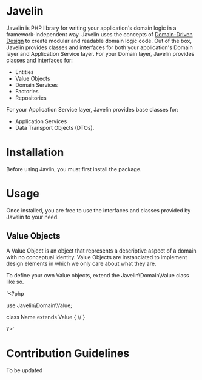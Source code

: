 # Javelin
Javelin is PHP library for writing your application's domain logic in a framework-independent way. Javelin uses the concepts of [Domain-Driven Design](https://en.wikipedia.org/wiki/Domain-driven_design) to create modular and readable domain logic code. Out of the box, Javelin provides classes and interfaces for both your application's Domain layer and Application Service layer. For your Domain layer, Javelin provides classes and interfaces for: 
- Entities
- Value Objects
- Domain Services
- Factories
- Repositories

For your Application Service layer, Javelin provides base classes for:
- Application Services
- Data Transport Objects (DTOs). 

# Installation
Before using Javlin, you must first install the package.

# Usage
Once installed, you are free to use the interfaces and classes provided by Javelin to your need. 

## Value Objects
A Value Object is an object that represents a descriptive aspect of a domain with no conceptual identity. Value Objects are instanciated to implement design elements in which we only care about what they are. 

To define your own Value objects, extend the Javelin\Domain\Value class like so.

`<?php

use Javelin\Domain\Value;

class Name extends Value
{
  //
}

?>`

# Contribution Guidelines
To be updated
